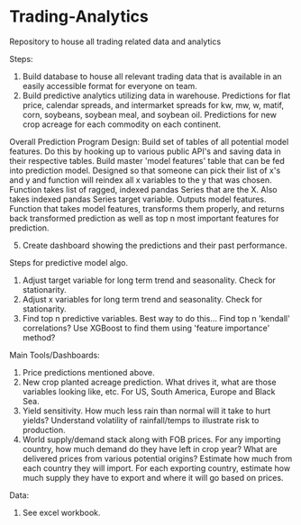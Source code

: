 # Trading-Analytics
Repository to house all trading related data and analytics

Steps:
1. Build database to house all relevant trading data that is available in an easily accessible format for everyone on team.
2. Build predictive analytics utilizing data in warehouse. Predictions for flat price, calendar spreads, and intermarket spreads for kw, mw, w, matif, corn, soybeans, soybean meal, and soybean oil. Predictions for new crop acreage for each commodity on each continent.


Overall Prediction Program Design:
   Build set of tables of all potential model features. Do this by hooking up to various public API's and saving data in their respective tables.
   Build master 'model features' table that can be fed into prediction model. Designed so that someone can pick their list of x's and y and function will reindex all x variables to the y that was chosen.
       Function takes list of ragged, indexed pandas Series that are the X. Also takes indexed pandas Series target variable. Outputs model features.
   Function that takes model features, transforms them properly, and returns back transformed prediction as well as top n most important features for prediction.

5. Create dashboard showing the predictions and their past performance. 

Steps for predictive model algo.
1. Adjust target variable for long term trend and seasonality. Check for stationarity.
2. Adjust x variables for long term trend and seasonality. Check for stationarity.
3. Find top n predictive variables. Best way to do this... Find top n 'kendall' correlations? Use XGBoost to find them using 'feature importance' method?

Main Tools/Dashboards:
1. Price predictions mentioned above.
2. New crop planted acreage prediction. What drives it, what are those variables looking like, etc. For US, South America, Europe and Black Sea.
3. Yield sensitivity. How much less rain than normal will it take to hurt yields? Understand volatility of rainfall/temps to illustrate risk to production.
4. World supply/demand stack along with FOB prices. For any importing country, how much demand do they have left in crop year? What are delivered prices from various potential origins? Estimate how much from each country they will import. For each exporting country, estimate how much supply they have to export and where it will go based on prices.


Data:
1. See excel workbook.
